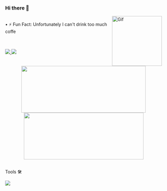 ### Hi there 👋
<img align="right" vertical-align="top" alt="Gif" height="160" style="border-radius:50;" src="https://i.imgur.com/51ccTSo.gif">

<br>
• ⚡ Fun Fact: Unfortunately I can't drink too much coffe  <br>
<br> <br>

<!--========================== SOCIAL ============================-->
  
  <a href = "mailto:germanotischler@gmail.com"><img src="https://img.shields.io/badge/Gmail-D14836?style=for-the-badge&logo=gmail&logoColor=white" target="_blank"> </a>
  <a href="https://www.linkedin.com/in/germanotischler" target="_blank"><img src="https://img.shields.io/badge/-LinkedIn-%230077B5?style=for-the-badge&logo=linkedin&logoColor=white" target="_blank"></a>

##
<!--========================== ANALYTICS ==========================-->

<div align="center">
  <img height="150em" width="400em" src="https://github-readme-stats.vercel.app/api?username=GermanoTischler&show_icons=true&hide_title=true&rank_icon=github&theme=midnight-purple&hide_border=true">
  <img height="150em" width="385em" src="https://github-readme-stats.vercel.app/api/top-langs/?username=GermanoTischler&layout=compact&hide_title=true&theme=midnight-purple&hide_border=true">
</div>
  
##
Tools 🛠️
<!--============================= TOOLS ============================-->

<img src="https://skillicons.dev/icons?i=js,ts,html,css,react,nextjs,vite,docker,mysql,postgres,prisma,nodejs,git,vscode,figma,autocad,androidstudio,express,postman,blender" />
<!-- React Native, C#, Jest-->
  
